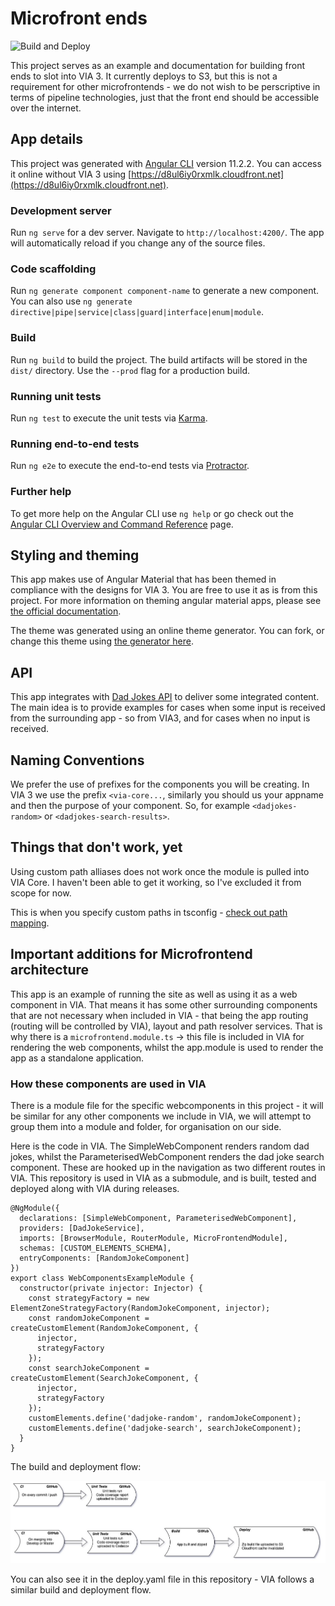 # Microfront ends

![Build and Deploy](https://github.com/momentum-retail/MicrofrontendExample/actions/workflows/deploy.yaml/badge.svg)

This project serves as an example and documentation for building front ends to slot into VIA 3. It currently deploys to S3, but this is not a requirement for other microfrontends - we do not wish to be perscriptive in terms of pipeline technologies, just that the front end should be accessible over the internet.

## App details
This project was generated with [Angular CLI](https://github.com/angular/angular-cli) version 11.2.2. You can access it online without VIA 3 using [https://d8ul6iy0rxmlk.cloudfront.net](https://d8ul6iy0rxmlk.cloudfront.net).

### Development server

Run `ng serve` for a dev server. Navigate to `http://localhost:4200/`. The app will automatically reload if you change any of the source files.

### Code scaffolding

Run `ng generate component component-name` to generate a new component. You can also use `ng generate directive|pipe|service|class|guard|interface|enum|module`.

### Build

Run `ng build` to build the project. The build artifacts will be stored in the `dist/` directory. Use the `--prod` flag for a production build.

### Running unit tests

Run `ng test` to execute the unit tests via [Karma](https://karma-runner.github.io).

### Running end-to-end tests

Run `ng e2e` to execute the end-to-end tests via [Protractor](http://www.protractortest.org/).

### Further help

To get more help on the Angular CLI use `ng help` or go check out the [Angular CLI Overview and Command Reference](https://angular.io/cli) page.

## Styling and theming

This app makes use of Angular Material that has been themed in compliance with the designs for VIA 3. You are free to use it as is from this project. For more information on theming angular material apps, please see [the official documentation](https://material.angular.io/guide/theming).

The theme was generated using an online theme generator. You can fork, or change this theme using [the generator here](https://materialtheme.arcsine.dev/?c=YHBhbGV0dGU$YHByaW1hcnk$YF48I2ZmM2IzMCIsIj9lcjwjZmZjNGMxIiwiO2VyPCNmZjI2MWV$LCIlPmBePCNmOWY5ZjkiLCI~ZXI8I2ZkZmRmZCIsIjtlcjwjZjZmNmY2fiwid2Fybj5gXjwjZTExYjIyIiwiP2VyPCNmNmJiYmQiLCI7ZXI8I2Q1MTAxNH4sIj9UZXh0PCMwMDAwMDAiLCI~PTwjZjlmOWY5IiwiO1RleHQ8I2ZmZmZmZiIsIjs9PCMyYzJjMmN$LCJmb250cz5bYEA8KC00IiwiZmFtaWx5PEFyY2hpdm9$LGBAPCgtMyIsImZhbWlseTxBcmNoaXZvfixgQDwoLTIiLCJmYW1pbHk8QXJjaGl2b34sYEA8KC0xIiwiZmFtaWx5PEFyY2hpdm9$LGBAPGhlYWRsaW5lIiwiZmFtaWx5PEFyY2hpdm9$LGBAPHRpdGxlIiwiZmFtaWx5PEFyY2hpdm9$LGBAPHN1YiktMiIsImZhbWlseTxBcmNoaXZvfixgQDxzdWIpLTEiLCJmYW1pbHk8QXJjaGl2b34sYEA8Ym9keS0yIiwiZmFtaWx5PEFyY2hpdm9$LGBAPGJvZHktMSIsImZhbWlseTxBcmNoaXZvfixgQDxidXR0b24iLCJmYW1pbHk8QXJjaGl2b34sYEA8Y2FwdGlvbiIsImZhbWlseTxBcmNoaXZvfixgQDxpbnB1dCIsImZhbWlseTxBcmNoaXZvIiwic2l6ZT5udWxsfV0sImljb25zPEZpbGxlZCIsIj9uZXNzPnRydWUsInZlcnNpb24$MTJ9).

## API

This app integrates with [Dad Jokes API](https://icanhazdadjoke.com/api) to deliver some integrated content. The main idea is to provide examples for cases when some input is received from the surrounding app - so from VIA3, and for cases when no input is received.

## Naming Conventions
We prefer the use of prefixes for the components you will be creating. In VIA 3 we use the prefix `<via-core...`, similarly you should us your appname and then the purpose of your component. So, for example `<dadjokes-random>` or `<dadjokes-search-results>`. 


## Things that don't work, yet

Using custom path alliases does not work once the module is pulled into VIA Core. I haven't been able to get it working, so I've excluded it from scope for now.

This is when you specify custom paths in tsconfig - [check out path mapping](https://www.typescriptlang.org/docs/handbook/module-resolution.html#path-mapping).

## Important additions for Microfrontend architecture

This app is an example of running the site as well as using it as a web component in VIA. That means it has some other surrounding components that are not necessary when included in VIA - that being the app routing (routing will be controlled by VIA), layout and path resolver services. That is why there is a `microfrontend.module.ts` -> this file is included in VIA for rendering the web components, whilst the app.module is used to render the app as a standalone application.

### How these components are used in VIA
There is a module file for the specific webcomponents in this project - it will be similar for any other components we include in VIA, we will attempt to group them into a module and folder, for organisation on our side.

Here is the code in VIA. The SimpleWebComponent renders random dad jokes, whilst the ParameterisedWebComponent renders the dad joke search component. These are hooked up in the navigation as two different routes in VIA. This repository is used in VIA as a submodule, and is built, tested and deployed along with VIA during releases.

```
@NgModule({
  declarations: [SimpleWebComponent, ParameterisedWebComponent],
  providers: [DadJokeService],
  imports: [BrowserModule, RouterModule, MicroFrontendModule],
  schemas: [CUSTOM_ELEMENTS_SCHEMA],
  entryComponents: [RandomJokeComponent]
})
export class WebComponentsExampleModule {
  constructor(private injector: Injector) {
    const strategyFactory = new ElementZoneStrategyFactory(RandomJokeComponent, injector);
    const randomJokeComponent = createCustomElement(RandomJokeComponent, {
      injector,
      strategyFactory
    });
    const searchJokeComponent = createCustomElement(SearchJokeComponent, {
      injector,
      strategyFactory
    });
    customElements.define('dadjoke-random', randomJokeComponent);
    customElements.define('dadjoke-search', searchJokeComponent);
  }
}
```

The build and deployment flow:

![pipeline](docs/pipeline.jpg)

You can also see it in the deploy.yaml file in this repository - VIA follows a similar build and deployment flow.
